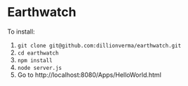 # Earthwatch

To install:

1. `git clone git@github.com:dillionverma/earthwatch.git`
2. `cd earthwatch`
3. `npm install`
4. `node server.js`
5. Go to http://localhost:8080/Apps/HelloWorld.html
